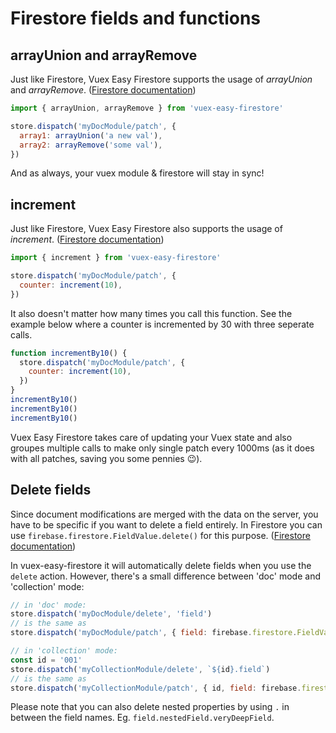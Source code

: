 # Firestore fields and functions

## arrayUnion and arrayRemove

Just like Firestore, Vuex Easy Firestore supports the usage of _arrayUnion_ and _arrayRemove_. ([Firestore documentation](https://firebase.google.com/docs/firestore/manage-data/add-data#update_elements_in_an_array))

```js
import { arrayUnion, arrayRemove } from 'vuex-easy-firestore'

store.dispatch('myDocModule/patch', {
  array1: arrayUnion('a new val'),
  array2: arrayRemove('some val'),
})
```

And as always, your vuex module & firestore will stay in sync!

## increment

Just like Firestore, Vuex Easy Firestore also supports the usage of _increment_. ([Firestore documentation](https://firebase.google.com/docs/reference/node/firebase.firestore.FieldValue.html#increment))

```js
import { increment } from 'vuex-easy-firestore'

store.dispatch('myDocModule/patch', {
  counter: increment(10),
})
```

It also doesn't matter how many times you call this function. See the example below where a counter is incremented by 30 with three seperate calls.

```js
function incrementBy10() {
  store.dispatch('myDocModule/patch', {
    counter: increment(10),
  })
}
incrementBy10()
incrementBy10()
incrementBy10()
```

Vuex Easy Firestore takes care of updating your Vuex state and also groupes multiple calls to make only single patch every 1000ms (as it does with all patches, saving you some pennies 😉).

## Delete fields

Since document modifications are merged with the data on the server, you have to be specific if you want to delete a field entirely. In Firestore you can use `firebase.firestore.FieldValue.delete()` for this purpose. ([Firestore documentation](https://firebase.google.com/docs/firestore/manage-data/delete-data#fields))

In vuex-easy-firestore it will automatically delete fields when you use the `delete` action. However, there's a small difference between 'doc' mode and 'collection' mode:

```js
// in 'doc' mode:
store.dispatch('myDocModule/delete', 'field')
// is the same as
store.dispatch('myDocModule/patch', { field: firebase.firestore.FieldValue.delete() })

// in 'collection' mode:
const id = '001'
store.dispatch('myCollectionModule/delete', `${id}.field`)
// is the same as
store.dispatch('myCollectionModule/patch', { id, field: firebase.firestore.FieldValue.delete() })
```

Please note that you can also delete nested properties by using `.` in between the field names. Eg. `field.nestedField.veryDeepField`.
